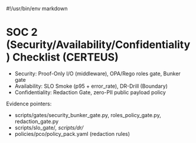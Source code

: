 #!/usr/bin/env markdown

# SOC 2 (Security/Availability/Confidentiality) Checklist (CERTEUS)

- Security: Proof-Only I/O (middleware), OPA/Rego roles gate, Bunker gate
- Availability: SLO Smoke (p95 + error_rate), DR-Drill (Boundary)
- Confidentiality: Redaction Gate, zero-PII public payload policy

Evidence pointers:
- scripts/gates/security_bunker_gate.py, roles_policy_gate.py, redaction_gate.py
- scripts/slo_gate/*, scripts/dr/*
- policies/pco/policy_pack.yaml (redaction rules)

